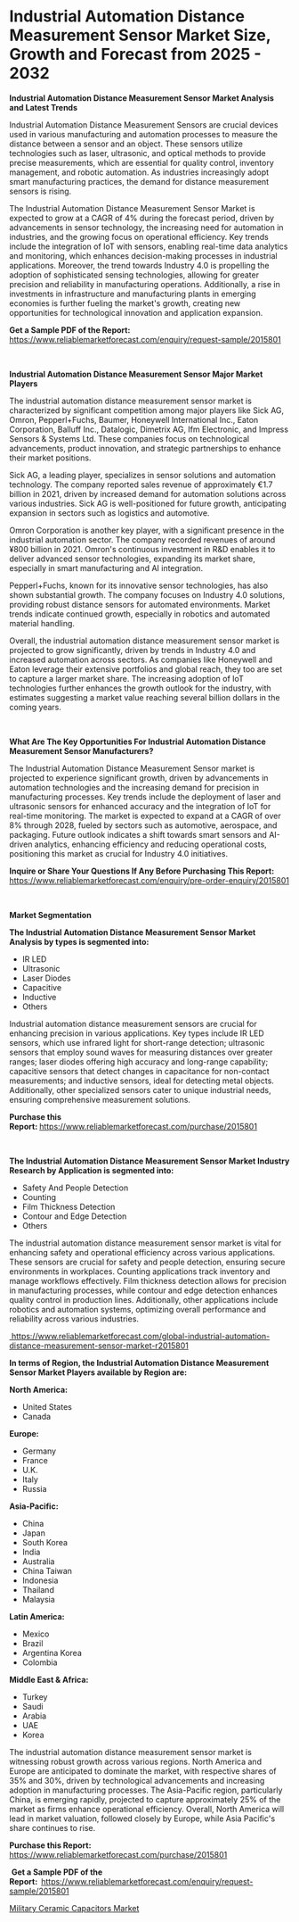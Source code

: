 <p><h1>Industrial Automation Distance Measurement Sensor Market Size, Growth and Forecast from 2025 - 2032</h1></p><p><strong>Industrial Automation Distance Measurement Sensor Market Analysis and Latest Trends</strong></p>
<p><p>Industrial Automation Distance Measurement Sensors are crucial devices used in various manufacturing and automation processes to measure the distance between a sensor and an object. These sensors utilize technologies such as laser, ultrasonic, and optical methods to provide precise measurements, which are essential for quality control, inventory management, and robotic automation. As industries increasingly adopt smart manufacturing practices, the demand for distance measurement sensors is rising.</p><p>The Industrial Automation Distance Measurement Sensor Market is expected to grow at a CAGR of 4% during the forecast period, driven by advancements in sensor technology, the increasing need for automation in industries, and the growing focus on operational efficiency. Key trends include the integration of IoT with sensors, enabling real-time data analytics and monitoring, which enhances decision-making processes in industrial applications. Moreover, the trend towards Industry 4.0 is propelling the adoption of sophisticated sensing technologies, allowing for greater precision and reliability in manufacturing operations. Additionally, a rise in investments in infrastructure and manufacturing plants in emerging economies is further fueling the market's growth, creating new opportunities for technological innovation and application expansion.</p></p>
<p><strong>Get a Sample PDF of the Report:&nbsp;</strong> <a href="https://www.reliablemarketforecast.com/enquiry/request-sample/2015801?utm_campaign=3094&utm_medium=2&utm_source=Github&utm_content=ia&utm_term=29032025&utm_id=industrial-automation-distance-measurement-sensor">https://www.reliablemarketforecast.com/enquiry/request-sample/2015801</a></p>
<p>&nbsp;</p>
<p><strong>Industrial Automation Distance Measurement Sensor Major Market Players</strong></p>
<p><p>The industrial automation distance measurement sensor market is characterized by significant competition among major players like Sick AG, Omron, Pepperl+Fuchs, Baumer, Honeywell International Inc., Eaton Corporation, Balluff Inc., Datalogic, Dimetrix AG, Ifm Electronic, and Impress Sensors & Systems Ltd. These companies focus on technological advancements, product innovation, and strategic partnerships to enhance their market positions.</p><p>Sick AG, a leading player, specializes in sensor solutions and automation technology. The company reported sales revenue of approximately €1.7 billion in 2021, driven by increased demand for automation solutions across various industries. Sick AG is well-positioned for future growth, anticipating expansion in sectors such as logistics and automotive.</p><p>Omron Corporation is another key player, with a significant presence in the industrial automation sector. The company recorded revenues of around ¥800 billion in 2021. Omron's continuous investment in R&D enables it to deliver advanced sensor technologies, expanding its market share, especially in smart manufacturing and AI integration.</p><p>Pepperl+Fuchs, known for its innovative sensor technologies, has also shown substantial growth. The company focuses on Industry 4.0 solutions, providing robust distance sensors for automated environments. Market trends indicate continued growth, especially in robotics and automated material handling.</p><p>Overall, the industrial automation distance measurement sensor market is projected to grow significantly, driven by trends in Industry 4.0 and increased automation across sectors. As companies like Honeywell and Eaton leverage their extensive portfolios and global reach, they too are set to capture a larger market share. The increasing adoption of IoT technologies further enhances the growth outlook for the industry, with estimates suggesting a market value reaching several billion dollars in the coming years.</p></p>
<p>&nbsp;</p>
<p><strong>What Are The Key Opportunities For Industrial Automation Distance Measurement Sensor Manufacturers?</strong></p>
<p><p>The Industrial Automation Distance Measurement Sensor market is projected to experience significant growth, driven by advancements in automation technologies and the increasing demand for precision in manufacturing processes. Key trends include the deployment of laser and ultrasonic sensors for enhanced accuracy and the integration of IoT for real-time monitoring. The market is expected to expand at a CAGR of over 8% through 2028, fueled by sectors such as automotive, aerospace, and packaging. Future outlook indicates a shift towards smart sensors and AI-driven analytics, enhancing efficiency and reducing operational costs, positioning this market as crucial for Industry 4.0 initiatives.</p></p>
<p><strong>Inquire or Share Your Questions If Any Before Purchasing This Report:</strong> <a href="https://www.reliablemarketforecast.com/enquiry/pre-order-enquiry/2015801?utm_campaign=3094&utm_medium=2&utm_source=Github&utm_content=ia&utm_term=29032025&utm_id=industrial-automation-distance-measurement-sensor">https://www.reliablemarketforecast.com/enquiry/pre-order-enquiry/2015801</a></p>
<p>&nbsp;</p>
<p><strong>Market Segmentation</strong></p>
<p><strong>The Industrial Automation Distance Measurement Sensor Market Analysis by types is segmented into:</strong></p>
<p><ul><li>IR LED</li><li>Ultrasonic</li><li>Laser Diodes</li><li>Capacitive</li><li>Inductive</li><li>Others</li></ul></p>
<p><p>Industrial automation distance measurement sensors are crucial for enhancing precision in various applications. Key types include IR LED sensors, which use infrared light for short-range detection; ultrasonic sensors that employ sound waves for measuring distances over greater ranges; laser diodes offering high accuracy and long-range capability; capacitive sensors that detect changes in capacitance for non-contact measurements; and inductive sensors, ideal for detecting metal objects. Additionally, other specialized sensors cater to unique industrial needs, ensuring comprehensive measurement solutions.</p></p>
<p><strong>Purchase this Report:&nbsp;</strong><a href="https://www.reliablemarketforecast.com/purchase/2015801?utm_campaign=3094&utm_medium=2&utm_source=Github&utm_content=ia&utm_term=29032025&utm_id=industrial-automation-distance-measurement-sensor">https://www.reliablemarketforecast.com/purchase/2015801</a></p>
<p>&nbsp;</p>
<p><strong>The Industrial Automation Distance Measurement Sensor Market Industry Research by Application is segmented into:</strong></p>
<p><ul><li>Safety And People Detection</li><li>Counting</li><li>Film Thickness Detection</li><li>Contour and Edge Detection</li><li>Others</li></ul></p>
<p><p>The industrial automation distance measurement sensor market is vital for enhancing safety and operational efficiency across various applications. These sensors are crucial for safety and people detection, ensuring secure environments in workplaces. Counting applications track inventory and manage workflows effectively. Film thickness detection allows for precision in manufacturing processes, while contour and edge detection enhances quality control in production lines. Additionally, other applications include robotics and automation systems, optimizing overall performance and reliability across various industries.</p></p>
<p><a href="https://www.reliablemarketforecast.com/global-industrial-automation-distance-measurement-sensor-market-r2015801?utm_campaign=3094&utm_medium=2&utm_source=Github&utm_content=ia&utm_term=29032025&utm_id=industrial-automation-distance-measurement-sensor">&nbsp;https://www.reliablemarketforecast.com/global-industrial-automation-distance-measurement-sensor-market-r2015801</a></p>
<p><strong>In terms of Region, the Industrial Automation Distance Measurement Sensor Market Players available by Region are:</strong></p>
<p>
    <p> <strong> North America: </strong>
        <ul>
            <li>United States</li>
            <li>Canada</li>
        </ul>
        </p> 
    <p> <strong> Europe: </strong>
        <ul>
            <li>Germany</li>
            <li>France</li>
            <li>U.K.</li>
            <li>Italy</li>
            <li>Russia</li>
        </ul>
        </p> 
    <p> <strong> Asia-Pacific: </strong>
        <ul>
            <li>China</li>
            <li>Japan</li>
            <li>South Korea</li>
            <li>India</li>
            <li>Australia</li>
            <li>China Taiwan</li>
            <li>Indonesia</li>
            <li>Thailand</li>
            <li>Malaysia</li>
        </ul>
        </p> 
    <p> <strong> Latin America: </strong>
        <ul>
            <li>Mexico</li>
            <li>Brazil</li>
            <li>Argentina Korea</li>
            <li>Colombia</li>
        </ul>
        </p> 
    <p> <strong> Middle East & Africa: </strong>
        <ul>
            <li>Turkey</li>
            <li>Saudi</li>
            <li>Arabia</li>
            <li>UAE</li>
            <li>Korea</li>
        </ul>
    </p>
    </p>
<p><p>The industrial automation distance measurement sensor market is witnessing robust growth across various regions. North America and Europe are anticipated to dominate the market, with respective shares of 35% and 30%, driven by technological advancements and increasing adoption in manufacturing processes. The Asia-Pacific region, particularly China, is emerging rapidly, projected to capture approximately 25% of the market as firms enhance operational efficiency. Overall, North America will lead in market valuation, followed closely by Europe, while Asia Pacific's share continues to rise.</p></p>
<p><strong>Purchase this Report: </strong><a href="https://www.reliablemarketforecast.com/purchase/2015801?utm_campaign=3094&utm_medium=2&utm_source=Github&utm_content=ia&utm_term=29032025&utm_id=industrial-automation-distance-measurement-sensor">https://www.reliablemarketforecast.com/purchase/2015801</a></p>
<p>&nbsp;<strong>Get a Sample PDF of the Report:&nbsp;&nbsp;</strong><a href="https://www.reliablemarketforecast.com/enquiry/request-sample/2015801?utm_campaign=3094&utm_medium=2&utm_source=Github&utm_content=ia&utm_term=29032025&utm_id=industrial-automation-distance-measurement-sensor">https://www.reliablemarketforecast.com/enquiry/request-sample/2015801</a></p>
<p><strong></strong></p>
<p><p><a href="https://github.com/ancsyanagha/Market-Research-Report-List-1/blob/main/military-ceramic-capacitors-market.md?utm_campaign=3094&utm_medium=2&utm_source=Github&utm_content=ia&utm_term=29032025&utm_id=industrial-automation-distance-measurement-sensor">Military Ceramic Capacitors Market</a></p></p>